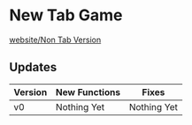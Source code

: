 # New Tab Game

[website/Non Tab Version](https://newtabgame.herokuapp.com/ "Website")

## Updates

|Version|New Functions|Fixes|
|----|-----|-------|
|v0|Nothing Yet|Nothing Yet|
